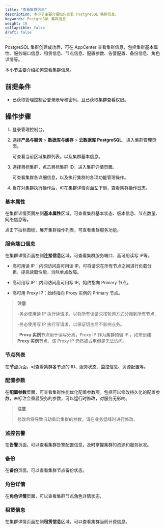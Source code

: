 ```yaml
---
title: "查看集群信息"
description: 本小节主要介绍如何查看 PostgreSQL 集群信息。 
keywords: PostgreSQL 集群信息
weight: 10
collapsible: false
draft: false
---
```



PostgreSQL 集群创建成功后，可在 AppCenter 查看集群信息，包括集群基本属性、服务端口信息、租赁信息、节点信息、配置参数、告警配置、备份信息、角色详情等。

本小节主要介绍如何查看集群信息。

## 前提条件

- 已获取管理控制台登录账号和密码，且已获取集群查看权限。

## 操作步骤

1. 登录管理控制台。
2. 选择**产品与服务** > **数据库与缓存** > **云数据库 PostgreSQL**，进入集群管理页面。

   可查看当前区域集群列表，以及集群基本信息。

3. 选择目标集群，点击目标集群 ID，进入集群详情页面。

    可查看集群各详细信息，以及执行集群的各项功能管理操作。

4. 当在对集群执行操作后，可在集群详情页面左下侧，查看集群操作日志。

### 基本属性

在集群详情页面左侧**基本属性**区域，可查看集群基本状态、版本信息、节点数量、网络信息等。

点击下拉栏图标，展开集群操作列表，可查看集群服务功能。

### 服务端口信息

在集群详情页面左侧**连接信息**区域，可查看集群服务端口、高可用读写 IP等。

- 高可用读 IP：内网访问高可用读 IP。可将请求在所有节点之间进行负载分担，提高读取性能，消除单点故障。

- 高可用写 IP：内网访问高可用写 IP。始终指向 Primary 节点。

- 高可用 Proxy IP：始终指向 Proxy 实例的 Primary 节点。

> **注意**
> 
> -务必使用读 IP 执行读请求，以将所有读请求按轮询方式分摊到所有节点.
> 
> -务必使用写 IP 执行写请求，以保证切主后不影响业务。
> 
> -**Proxy 实例**节点用于读写分离，Proxy IP 作为集群预留 IP 。如未创建 **Proxy 实例**节点，该 Proxy IP 仍然被占用但是无法访问。

### 节点列表

在**节点**页面，可查看集群各节点的 ID、服务状态、监控信息、资源配置等。

### 配置参数

在**配置参数**页面，可查看集群性能优化配置参数项。包括可以修改持久化的配置参数，未标注会重启服务的参数，可以运行时修改，对服务无影响。

> **注意**
> 
> 修改后将导致自动重启集群的参数，请在业务低峰时进行修改。

### 监控告警

在**告警**页面，可以查看集群告警配置信息，及时掌握集群的资源和服务状况。

### 备份

在**备份**页面，可以查看集群节点备份状态。

### 角色详情

在**角色详情**页面，可以查看集群节点角色详情状态，

### 租赁信息

在集群详情页面左侧**租赁信息**区域，可以查看集群当前计费信息。
